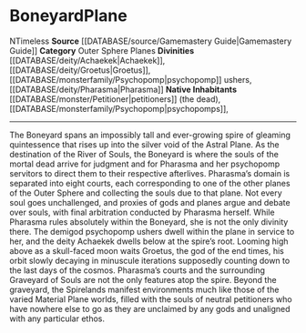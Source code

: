 ﻿---
alignment: N
element: null
id: '15'
name: Boneyard
plane_category: Outer Sphere Planes
rarity: Common
rus_type_level: null
source: '[[DATABASE/source/Gamemastery Guide|Gamemastery Guide]]'
trait:
- '[[DATABASE/trait/Timeless|Timeless]]'
type: Plane

---
# Boneyard<span class="item-type">Plane</span>

<span class="trait-alignment item-trait">N</span><span class="item-trait">Timeless</span>
**Source** [[DATABASE/source/Gamemastery Guide|Gamemastery Guide]]
**Category** Outer Sphere Planes
**Divinities** [[DATABASE/deity/Achaekek|Achaekek]], [[DATABASE/deity/Groetus|Groetus]], [[DATABASE/monsterfamily/Psychopomp|psychopomp]] ushers, [[DATABASE/deity/Pharasma|Pharasma]]
**Native Inhabitants** [[DATABASE/monster/Petitioner|petitioners]] (the dead), [[DATABASE/monsterfamily/Psychopomp|psychopomps]],

---
The Boneyard spans an impossibly tall and ever-growing spire of gleaming quintessence that rises up into the silver void of the Astral Plane. As the destination of the River of Souls, the Boneyard is where the souls of the mortal dead arrive for judgment and for Pharasma and her psychopomp servitors to direct them to their respective afterlives. Pharasma’s domain is separated into eight courts, each corresponding to one of the other planes of the Outer Sphere and collecting the souls due to that plane. Not every soul goes unchallenged, and proxies of gods and planes argue and debate over souls, with final arbitration conducted by Pharasma herself.
 While Pharasma rules absolutely within the Boneyard, she is not the only divinity there. The demigod psychopomp ushers dwell within the plane in service to her, and the deity Achaekek dwells below at the spire’s root. Looming high above as a skull-faced moon waits Groetus, the god of the end times, his orbit slowly decaying in minuscule iterations supposedly counting down to the last days of the cosmos.
 Pharasma’s courts and the surrounding Graveyard of Souls are not the only features atop the spire. Beyond the graveyard, the Spirelands manifest environments much like those of the varied Material Plane worlds, filled with the souls of neutral petitioners who have nowhere else to go as they are unclaimed by any gods and unaligned with any particular ethos.